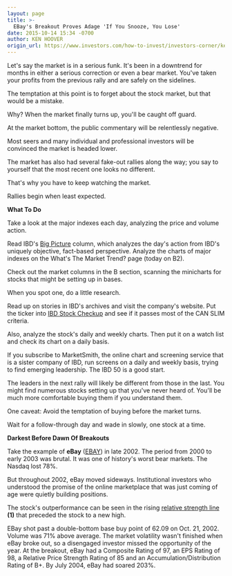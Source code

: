 ```yaml
---
layout: page
title: >-
  EBay's Breakout Proves Adage 'If You Snooze, You Lose'
date: 2015-10-14 15:34 -0700
author: KEN HOOVER
origin_url: https://www.investors.com/how-to-invest/investors-corner/keep-track-of-market-during-bear/
---
```


Let's say the market is in a serious funk. It's been in a downtrend for months in either a serious correction or even a bear market. You've taken your profits from the previous rally and are safely on the sidelines.

The temptation at this point is to forget about the stock market, but that would be a mistake.

Why? When the market finally turns up, you'll be caught off guard.

At the market bottom, the public commentary will be relentlessly negative.

Most seers and many individual and professional investors will be convinced the market is headed lower.

The market has also had several fake-out rallies along the way; you say to yourself that the most recent one looks no different.

That's why you have to keep watching the market.

Rallies begin when least expected.

**What To Do**

Take a look at the major indexes each day, analyzing the price and volume action.

Read IBD's [Big Picture](http://news.investors.com/investing/big-picture.htm) column, which analyzes the day's action from IBD's uniquely objective, fact-based perspective. Analyze the charts of major indexes on the What's The Market Trend? page (today on B2).

Check out the market columns in the B section, scanning the minicharts for stocks that might be setting up in bases.

When you spot one, do a little research.

Read up on stories in IBD's archives and visit the company's website. Put the ticker into [IBD Stock Checkup](http://research.investors.com/stock-checkup/?nav=ResearchCheckup) and see if it passes most of the CAN SLIM criteria.

Also, analyze the stock's daily and weekly charts. Then put it on a watch list and check its chart on a daily basis.

If you subscribe to MarketSmith, the online chart and screening service that is a sister company of IBD, run screens on a daily and weekly basis, trying to find emerging leadership. The IBD 50 is a good start.

The leaders in the next rally will likely be different from those in the last. You might find numerous stocks setting up that you've never heard of. You'll be much more comfortable buying them if you understand them.

One caveat: Avoid the temptation of buying before the market turns.

Wait for a follow-through day and wade in slowly, one stock at a time.

**Darkest Before Dawn Of Breakouts**

Take the example of **eBay** ([EBAY](https://research.investors.com/quote.aspx?symbol=EBAY)) in late 2002. The period from 2000 to early 2003 was brutal. It was one of history's worst bear markets. The Nasdaq lost 78%.

But throughout 2002, eBay moved sideways. Institutional investors who understood the promise of the online marketplace that was just coming of age were quietly building positions.

The stock's outperformance can be seen in the rising [relative strength line](http://education.investors.com/investors-corner/774122-how-relative-strength-gives-clues.htm) **(1)** that preceded the stock to a new high.

EBay shot past a double-bottom base buy point of 62.09 on Oct. 21, 2002. Volume was 71% above average. The market volatility wasn't finished when eBay broke out, so a disengaged investor missed the opportunity of the year. At the breakout, eBay had a Composite Rating of 97, an EPS Rating of 98, a Relative Price Strength Rating of 85 and an Accumulation/Distribution Rating of B+. By July 2004, eBay had soared 203%.
